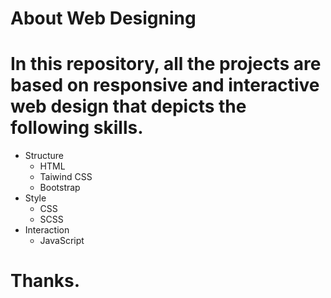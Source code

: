 # About Web Designing
# In this repository, all the projects are based on responsive and interactive web design that depicts the following skills.

* Structure
  * HTML
  * Taiwind CSS
  * Bootstrap
* Style
  * CSS
  * SCSS
* Interaction
  * JavaScript

# Thanks.
